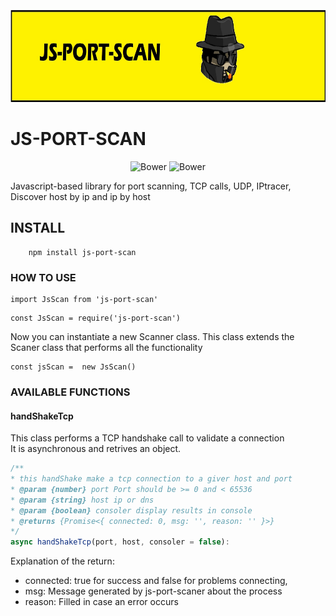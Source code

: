 <div align="center">
  <img src="./src/assets/header.jpg" width="100%" height="150"/>
</div>

# JS-PORT-SCAN
<p align="center">
   <img alt="Bower" src="https://img.shields.io/bower/l/MI?style=flat-square">
   <img alt="Bower" src="https://img.shields.io/badge/version-1.0.0-blue">
</p>


Javascript-based library for port scanning, TCP calls, UDP, IPtracer, Discover host by ip and ip by host

## INSTALL

```
    npm install js-port-scan
```

### HOW TO USE 

```
import JsScan from 'js-port-scan'
```

```
const JsScan = require('js-port-scan')
```

Now you can instantiate a new Scanner class. This class extends the Scaner class that performs all the functionality

```
const jsScan =  new JsScan()

```

### AVAILABLE FUNCTIONS

#### handShakeTcp
This class performs a TCP handshake call to validate a connection<br/>
It is asynchronous and retrives an object.

```javascript
/**
* this handShake make a tcp connection to a giver host and port
* @param {number} port Port should be >= 0 and < 65536
* @param {string} host ip or dns
* @param {boolean} consoler display results in console
* @returns {Promise<{ connected: 0, msg: '', reason: '' }>}
*/
async handShakeTcp(port, host, consoler = false): 
```
Explanation of the return:
* connected: true for success and false for problems connecting,
* msg: Message generated by js-port-scaner about the process
* reason: Filled in case an error occurs
